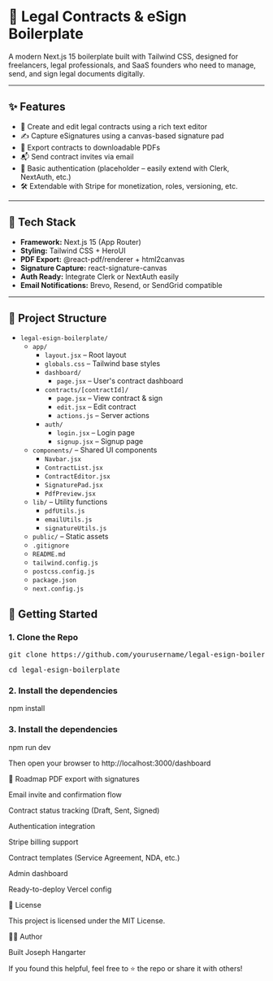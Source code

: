 # 📄 Legal Contracts & eSign Boilerplate

A modern Next.js 15 boilerplate built with Tailwind CSS, designed for freelancers, legal professionals, and SaaS founders who need to manage, send, and sign legal documents digitally.

---

## ✨ Features

- 🧾 Create and edit legal contracts using a rich text editor
- ✍️ Capture eSignatures using a canvas-based signature pad
- 📄 Export contracts to downloadable PDFs
- 📬 Send contract invites via email
- 👤 Basic authentication (placeholder – easily extend with Clerk, NextAuth, etc.)
- 🛠️ Extendable with Stripe for monetization, roles, versioning, etc.

---

## 🧱 Tech Stack

- **Framework:** Next.js 15 (App Router)
- **Styling:** Tailwind CSS + HeroUI
- **PDF Export:** @react-pdf/renderer + html2canvas
- **Signature Capture:** react-signature-canvas
- **Auth Ready:** Integrate Clerk or NextAuth easily
- **Email Notifications:** Brevo, Resend, or SendGrid compatible

---

## 📁 Project Structure

- `legal-esign-boilerplate/`
  - `app/`
    - `layout.jsx` – Root layout
    - `globals.css` – Tailwind base styles
    - `dashboard/`
      - `page.jsx` – User's contract dashboard
    - `contracts/[contractId]/`
      - `page.jsx` – View contract & sign
      - `edit.jsx` – Edit contract
      - `actions.js` – Server actions
    - `auth/`
      - `login.jsx` – Login page
      - `signup.jsx` – Signup page
  - `components/` – Shared UI components
    - `Navbar.jsx`
    - `ContractList.jsx`
    - `ContractEditor.jsx`
    - `SignaturePad.jsx`
    - `PdfPreview.jsx`
  - `lib/` – Utility functions
    - `pdfUtils.js`
    - `emailUtils.js`
    - `signatureUtils.js`
  - `public/` – Static assets
  - `.gitignore`
  - `README.md`
  - `tailwind.config.js`
  - `postcss.config.js`
  - `package.json`
  - `next.config.js`

## 🚀 Getting Started

### 1. Clone the Repo

<pre lang="markdown">git clone https://github.com/yourusername/legal-esign-boilerplate.git</pre>
<pre lang="markdown">cd legal-esign-boilerplate</pre>

### 2.  Install the dependencies

npm install

### 3.  Install the dependencies

npm run dev

Then open your browser to http://localhost:3000/dashboard

📌 Roadmap
 PDF export with signatures

 Email invite and confirmation flow

 Contract status tracking (Draft, Sent, Signed)

 Authentication integration

 Stripe billing support

 Contract templates (Service Agreement, NDA, etc.)

 Admin dashboard

 Ready-to-deploy Vercel config

📄 License

This project is licensed under the MIT License.

🙋‍♂️ Author

Built Joseph Hangarter

If you found this helpful, feel free to ⭐ the repo or share it with others!